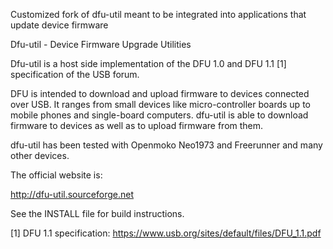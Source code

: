 Customized fork of dfu-util meant to be integrated into applications that update device firmware

Dfu-util - Device Firmware Upgrade Utilities

Dfu-util is a host side implementation of the DFU 1.0 and DFU 1.1 [1]
specification of the USB forum.

DFU is intended to download and upload firmware to devices connected over
USB. It ranges from small devices like micro-controller boards up to mobile
phones and single-board computers. dfu-util is able to download firmware
to devices as well as to upload firmware from them.

dfu-util has been tested with Openmoko Neo1973 and Freerunner and many
other devices.

The official website is:

  http://dfu-util.sourceforge.net

See the INSTALL file for build instructions.

[1] DFU 1.1 specification:
    https://www.usb.org/sites/default/files/DFU_1.1.pdf
